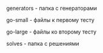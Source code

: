 generators - папка с генераторами

go-small - файлы к первому тесту

go-large - файлы ко второму тесту

solves - папка с решениями
